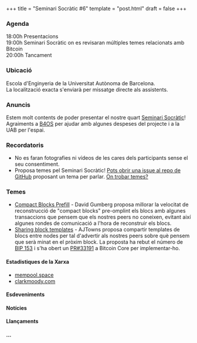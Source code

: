+++
title = "Seminari Socràtic #6"
template = "post.html"
draft = false
+++

### Agenda
18:00h Presentacions\
19:00h Seminari Socràtic on es revisaran múltiples temes relacionats amb Bitcoin\
20:00h Tancament

### Ubicació
Escola d'Enginyeria de la Universitat Autònoma de Barcelona.\
La localització exacta s'enviarà per missatge directe als assistents.

### Anuncis
Estem molt contents de poder presentar el nostre quart [Seminari Socràtic](/about)!\
Agraiments a [B4OS](https://www.libreriadesatoshi.com/b4os) per ajudar amb algunes despeses del projecte i a la UAB per l'espai.

### Recordatoris
- No es faran fotografies ni vídeos de les cares dels participants sense el seu consentiment.
- Proposa temes pel Seminari Socràtic! [Pots obrir una issue al repo de GitHub](https://github.com/Bit-Devs-Barcelona/bit-devs-barcelona.github.io/issues) proposant un tema per parlar. [On trobar temes?](/about/find-topics/)

### Temes

- [Compact Blocks Prefill](https://delvingbitcoin.org/t/stats-on-compact-block-reconstructions/1052/34) - David Gumberg proposa millorar la velocitat de reconstrucció de "compact blocks" pre-omplint els blocs amb algunes transaccions que pensem que els nostres peers no coneixen, evitant així algunes rondes de comunicació a l'hora de reconstruir els blocs.
- [Sharing block templates](https://delvingbitcoin.org/t/sharing-block-templates/1906) - AJTowns proposa compartir templates de blocs entre nodes per tal d'advertir als nostres peers sobre què pensem que serà minat en el pròxim block. La proposta ha rebut el número de [BIP 153](https://github.com/bitcoin/bips/pull/1937) i s'ha obert un [PR#33191](https://github.com/bitcoin/bitcoin/pull/33191) a Bitcoin Core per implementar-ho.
#### Estadistiques de la Xarxa
- [mempool.space](https://mempool.space/)
- [clarkmoody.com](https://bitcoin.clarkmoody.com/dashboard/)

#### Esdeveniments

#### Notícies

#### Llançaments

#### ...
